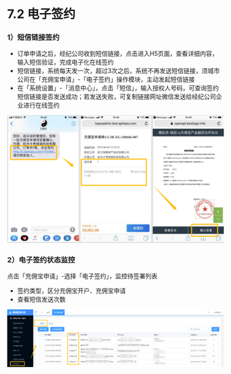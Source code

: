# 7.2 电子签约

### 1）短信链接签约

* 订单申请之后，经纪公司收到短信链接，点击进入H5页面，查看详细内容，输入短信验证，完成电子化在线签约
* 短信链接，系统每天发一次，超过3次之后，系统不再发送短信链接，须城市公司在「充佣宝申请」-「电子签约」操作模块，主动发起短信链接
* 在「系统设置」-「消息中心」，点击「短信」，输入授权人号码，可查询签约短信链接是否发送成功；若发送失败，可复制链接网址微信发送给经纪公司企业进行在线签约

![](/assets/import.png签约2)

### 2）电子签约状态监控

点击「充佣宝申请」-选择「电子签约」，监控待签署列表

* 签约类型，区分充佣宝开户、充佣宝申请
* 查看短信发送次数

![](/assets/import.png电子签约)

